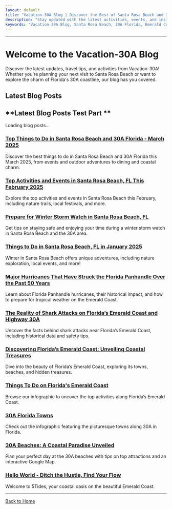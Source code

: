 ```yaml
---
layout: default
title: "Vacation-30A Blog | Discover the Best of Santa Rosa Beach and 30A"
description: "Stay updated with the latest activities, events, and insights from Vacation-30A. Explore Santa Rosa Beach and Florida's Emerald Coast through our engaging blog posts."
keywords: "Vacation-30A Blog, Santa Rosa Beach, 30A Florida, Emerald Coast, activities, events, travel tips, beach guide"
---
```


---

# Welcome to the Vacation-30A Blog

Discover the latest updates, travel tips, and activities from Vacation-30A! Whether you're planning your next visit to Santa Rosa Beach or want to explore the charm of Florida's 30A coastline, our blog has you covered.

## **Latest Blog Posts**
## **Latest Blog Posts Test Part **

<div id="blog-container">
    <p>Loading blog posts...</p>
</div>

<script src="assets/js/rss-feed.js"></script>

### [Top Things to Do in Santa Rosa Beach and 30A Florida - March 2025](https://5tidesfl.com/top-things-to-do-santa-rosa-beach-30a-florida-march-2025-events/)
Discover the best things to do in Santa Rosa Beach and 30A Florida this March 2025, from events and outdoor adventures to dining and coastal charm.

### [Top Activities and Events in Santa Rosa Beach, FL This February 2025](https://5tidesfl.com/top-activities-events-santa-rosa-beach-february-2025/)
Explore the top activities and events in Santa Rosa Beach this February, including nature trails, local festivals, and more.

### [Prepare for Winter Storm Watch in Santa Rosa Beach, FL](https://5tidesfl.com/winter-storm-cold-weather-safety-tips/)
Get tips on staying safe and enjoying your time during a winter storm watch in Santa Rosa Beach and the 30A area.

### [Things to Do in Santa Rosa Beach, FL in January 2025](https://5tidesfl.com/things-to-do-in-santa-rosa-beach-fl-in-january-2025/)
Winter in Santa Rosa Beach offers unique adventures, including nature exploration, local events, and more!

### [Major Hurricanes That Have Struck the Florida Panhandle Over the Past 50 Years](https://5tidesfl.com/hurricanes-florida-panhandle-past-50-years/)
Learn about Florida Panhandle hurricanes, their historical impact, and how to prepare for tropical weather on the Emerald Coast.

### [The Reality of Shark Attacks on Florida’s Emerald Coast and Highway 30A](https://5tidesfl.com/reality-of-shark-attacks-floridas-emerald-coast/)
Uncover the facts behind shark attacks near Florida’s Emerald Coast, including historical data and safety tips.

### [Discovering Florida’s Emerald Coast: Unveiling Coastal Treasures](https://5tidesfl.com/discovering-floridas-emerald-coast-unveiling-coastal-treasures/)
Dive into the beauty of Florida’s Emerald Coast, exploring its towns, beaches, and hidden treasures.

### [Things To Do on Florida's Emerald Coast](https://5tidesfl.com/things-to-do-floridas-emerald-coast/)
Browse our infographic to uncover the top activities along Florida’s Emerald Coast.

### [30A Florida Towns](https://5tidesfl.com/30a-florida-towns-infographic/)
Check out the infographic featuring the picturesque towns along 30A in Florida.

### [30A Beaches: A Coastal Paradise Unveiled](https://5tidesfl.com/30a-beaches-a-coastal-paradise-unveiled/)
Plan your perfect day at the 30A beaches with tips on top attractions and an interactive Google Map.

### [Hello World - Ditch the Hustle, Find Your Flow](https://5tidesfl.com/hello-world/)
Welcome to 5Tides, your coastal oasis on the beautiful Emerald Coast.

---

[Back to Home](./)

